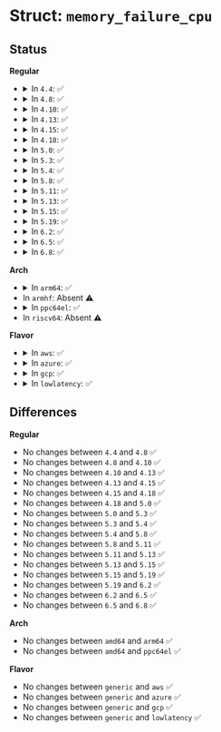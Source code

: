 # Struct: <code>memory_failure_cpu</code>

## Status
<b>Regular</b>
<ul>
<li>
<details>
<summary>In <code>4.4</code>: ✅</summary>

```c
struct memory_failure_cpu {
    struct (anon) fifo;
    spinlock_t lock;
    struct work_struct work;
};
```
</details>
</li>
<li>
<details>
<summary>In <code>4.8</code>: ✅</summary>

```c
struct memory_failure_cpu {
    struct (anon) fifo;
    spinlock_t lock;
    struct work_struct work;
};
```
</details>
</li>
<li>
<details>
<summary>In <code>4.10</code>: ✅</summary>

```c
struct memory_failure_cpu {
    struct (anon) fifo;
    spinlock_t lock;
    struct work_struct work;
};
```
</details>
</li>
<li>
<details>
<summary>In <code>4.13</code>: ✅</summary>

```c
struct memory_failure_cpu {
    struct (anon) fifo;
    spinlock_t lock;
    struct work_struct work;
};
```
</details>
</li>
<li>
<details>
<summary>In <code>4.15</code>: ✅</summary>

```c
struct memory_failure_cpu {
    struct (anon) fifo;
    spinlock_t lock;
    struct work_struct work;
};
```
</details>
</li>
<li>
<details>
<summary>In <code>4.18</code>: ✅</summary>

```c
struct memory_failure_cpu {
    struct (anon) fifo;
    spinlock_t lock;
    struct work_struct work;
};
```
</details>
</li>
<li>
<details>
<summary>In <code>5.0</code>: ✅</summary>

```c
struct memory_failure_cpu {
    struct (anon) fifo;
    spinlock_t lock;
    struct work_struct work;
};
```
</details>
</li>
<li>
<details>
<summary>In <code>5.3</code>: ✅</summary>

```c
struct memory_failure_cpu {
    struct (anon) fifo;
    spinlock_t lock;
    struct work_struct work;
};
```
</details>
</li>
<li>
<details>
<summary>In <code>5.4</code>: ✅</summary>

```c
struct memory_failure_cpu {
    struct (anon) fifo;
    spinlock_t lock;
    struct work_struct work;
};
```
</details>
</li>
<li>
<details>
<summary>In <code>5.8</code>: ✅</summary>

```c
struct memory_failure_cpu {
    struct (anon) fifo;
    spinlock_t lock;
    struct work_struct work;
};
```
</details>
</li>
<li>
<details>
<summary>In <code>5.11</code>: ✅</summary>

```c
struct memory_failure_cpu {
    struct (anon) fifo;
    spinlock_t lock;
    struct work_struct work;
};
```
</details>
</li>
<li>
<details>
<summary>In <code>5.13</code>: ✅</summary>

```c
struct memory_failure_cpu {
    struct (anon) fifo;
    spinlock_t lock;
    struct work_struct work;
};
```
</details>
</li>
<li>
<details>
<summary>In <code>5.15</code>: ✅</summary>

```c
struct memory_failure_cpu {
    struct (anon) fifo;
    spinlock_t lock;
    struct work_struct work;
};
```
</details>
</li>
<li>
<details>
<summary>In <code>5.19</code>: ✅</summary>

```c
struct memory_failure_cpu {
    struct (anon) fifo;
    spinlock_t lock;
    struct work_struct work;
};
```
</details>
</li>
<li>
<details>
<summary>In <code>6.2</code>: ✅</summary>

```c
struct memory_failure_cpu {
    struct (anon) fifo;
    spinlock_t lock;
    struct work_struct work;
};
```
</details>
</li>
<li>
<details>
<summary>In <code>6.5</code>: ✅</summary>

```c
struct memory_failure_cpu {
    struct (anon) fifo;
    spinlock_t lock;
    struct work_struct work;
};
```
</details>
</li>
<li>
<details>
<summary>In <code>6.8</code>: ✅</summary>

```c
struct memory_failure_cpu {
    struct (anon) fifo;
    spinlock_t lock;
    struct work_struct work;
};
```
</details>
</li>
</ul>
<b>Arch</b>
<ul>
<li>
<details>
<summary>In <code>arm64</code>: ✅</summary>

```c
struct memory_failure_cpu {
    struct (anon) fifo;
    spinlock_t lock;
    struct work_struct work;
};
```
</details>
</li>
<li>
In <code>armhf</code>: Absent ⚠️
</li>
<li>
<details>
<summary>In <code>ppc64el</code>: ✅</summary>

```c
struct memory_failure_cpu {
    struct (anon) fifo;
    spinlock_t lock;
    struct work_struct work;
};
```
</details>
</li>
<li>
In <code>riscv64</code>: Absent ⚠️
</li>
</ul>
<b>Flavor</b>
<ul>
<li>
<details>
<summary>In <code>aws</code>: ✅</summary>

```c
struct memory_failure_cpu {
    struct (anon) fifo;
    spinlock_t lock;
    struct work_struct work;
};
```
</details>
</li>
<li>
<details>
<summary>In <code>azure</code>: ✅</summary>

```c
struct memory_failure_cpu {
    struct (anon) fifo;
    spinlock_t lock;
    struct work_struct work;
};
```
</details>
</li>
<li>
<details>
<summary>In <code>gcp</code>: ✅</summary>

```c
struct memory_failure_cpu {
    struct (anon) fifo;
    spinlock_t lock;
    struct work_struct work;
};
```
</details>
</li>
<li>
<details>
<summary>In <code>lowlatency</code>: ✅</summary>

```c
struct memory_failure_cpu {
    struct (anon) fifo;
    spinlock_t lock;
    struct work_struct work;
};
```
</details>
</li>
</ul>

## Differences
<b>Regular</b>
<ul>
<li>
No changes between <code>4.4</code> and <code>4.8</code> ✅
</li>
<li>
No changes between <code>4.8</code> and <code>4.10</code> ✅
</li>
<li>
No changes between <code>4.10</code> and <code>4.13</code> ✅
</li>
<li>
No changes between <code>4.13</code> and <code>4.15</code> ✅
</li>
<li>
No changes between <code>4.15</code> and <code>4.18</code> ✅
</li>
<li>
No changes between <code>4.18</code> and <code>5.0</code> ✅
</li>
<li>
No changes between <code>5.0</code> and <code>5.3</code> ✅
</li>
<li>
No changes between <code>5.3</code> and <code>5.4</code> ✅
</li>
<li>
No changes between <code>5.4</code> and <code>5.8</code> ✅
</li>
<li>
No changes between <code>5.8</code> and <code>5.11</code> ✅
</li>
<li>
No changes between <code>5.11</code> and <code>5.13</code> ✅
</li>
<li>
No changes between <code>5.13</code> and <code>5.15</code> ✅
</li>
<li>
No changes between <code>5.15</code> and <code>5.19</code> ✅
</li>
<li>
No changes between <code>5.19</code> and <code>6.2</code> ✅
</li>
<li>
No changes between <code>6.2</code> and <code>6.5</code> ✅
</li>
<li>
No changes between <code>6.5</code> and <code>6.8</code> ✅
</li>
</ul>
<b>Arch</b>
<ul>
<li>
No changes between <code>amd64</code> and <code>arm64</code> ✅
</li>
<li>
No changes between <code>amd64</code> and <code>ppc64el</code> ✅
</li>
</ul>
<b>Flavor</b>
<ul>
<li>
No changes between <code>generic</code> and <code>aws</code> ✅
</li>
<li>
No changes between <code>generic</code> and <code>azure</code> ✅
</li>
<li>
No changes between <code>generic</code> and <code>gcp</code> ✅
</li>
<li>
No changes between <code>generic</code> and <code>lowlatency</code> ✅
</li>
</ul>
